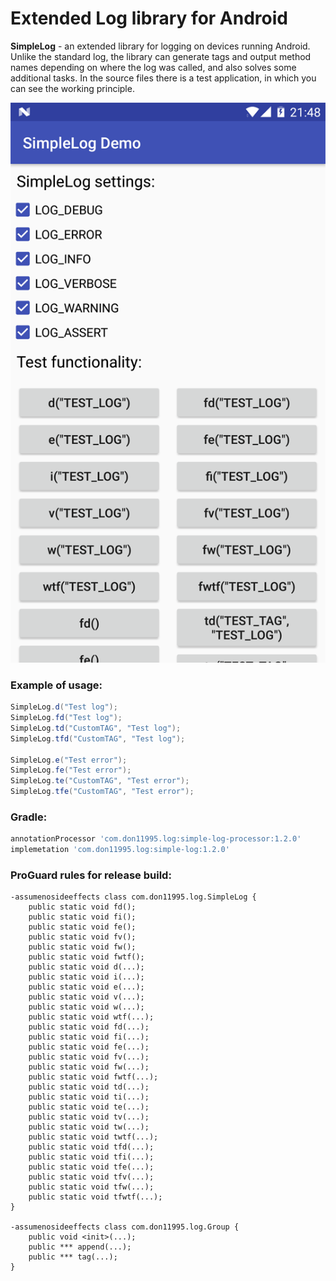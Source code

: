 # Extended Log library for Android
**SimpleLog** - an extended library for logging on devices running Android. Unlike the standard log, the library can generate tags and output method names depending on where the log was called, and also solves some additional tasks. In the source files there is a test application, in which you can see the working principle.

![Screenshot](screen.png)

### Example of usage:
```java
SimpleLog.d("Test log");
SimpleLog.fd("Test log");
SimpleLog.td("CustomTAG", "Test log");
SimpleLog.tfd("CustomTAG", "Test log");

SimpleLog.e("Test error");
SimpleLog.fe("Test error");
SimpleLog.te("CustomTAG", "Test error");
SimpleLog.tfe("CustomTAG", "Test error");
```

### Gradle:
```gradle
annotationProcessor 'com.don11995.log:simple-log-processor:1.2.0'
implemetation 'com.don11995.log:simple-log:1.2.0'
```

### ProGuard rules for release build:
```proguard
-assumenosideeffects class com.don11995.log.SimpleLog {
    public static void fd();
    public static void fi();
    public static void fe();
    public static void fv();
    public static void fw();
    public static void fwtf();
    public static void d(...);
    public static void i(...);
    public static void e(...);
    public static void v(...);
    public static void w(...);
    public static void wtf(...);
    public static void fd(...);
    public static void fi(...);
    public static void fe(...);
    public static void fv(...);
    public static void fw(...);
    public static void fwtf(...);
    public static void td(...);
    public static void ti(...);
    public static void te(...);
    public static void tv(...);
    public static void tw(...);
    public static void twtf(...);
    public static void tfd(...);
    public static void tfi(...);
    public static void tfe(...);
    public static void tfv(...);
    public static void tfw(...);
    public static void tfwtf(...);
}

-assumenosideeffects class com.don11995.log.Group {
    public void <init>(...);
    public *** append(...);
    public *** tag(...);
}
```
